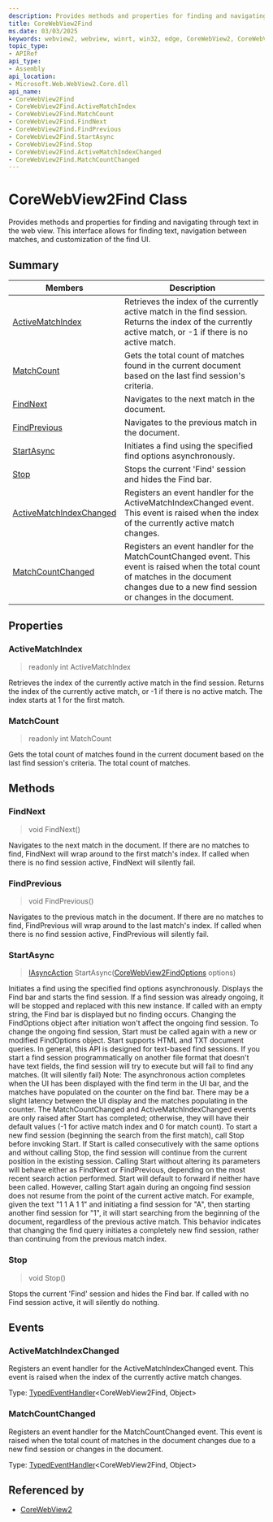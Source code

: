 ```yaml
---
description: Provides methods and properties for finding and navigating through text in the web view. This interface allows for finding text, navigation between matches, and customization of the find UI.
title: CoreWebView2Find
ms.date: 03/03/2025
keywords: webview2, webview, winrt, win32, edge, CoreWebView2, CoreWebView2Controller, browser control, edge html, CoreWebView2Find
topic_type:
- APIRef
api_type:
- Assembly
api_location:
- Microsoft.Web.WebView2.Core.dll
api_name:
- CoreWebView2Find
- CoreWebView2Find.ActiveMatchIndex
- CoreWebView2Find.MatchCount
- CoreWebView2Find.FindNext
- CoreWebView2Find.FindPrevious
- CoreWebView2Find.StartAsync
- CoreWebView2Find.Stop
- CoreWebView2Find.ActiveMatchIndexChanged
- CoreWebView2Find.MatchCountChanged
---
```


# CoreWebView2Find Class



Provides methods and properties for finding and navigating through text in the web view. This interface allows for finding text, navigation between matches, and customization of the find UI.


## Summary

Members|Description
--|--
[ActiveMatchIndex](#activematchindex) | Retrieves the index of the currently active match in the find session. Returns the index of the currently active match, or -1 if there is no active match.
[MatchCount](#matchcount) | Gets the total count of matches found in the current document based on the last find session's criteria.
[FindNext](#findnext) | Navigates to the next match in the document.
[FindPrevious](#findprevious) | Navigates to the previous match in the document.
[StartAsync](#startasync) | Initiates a find using the specified find options asynchronously.
[Stop](#stop) | Stops the current 'Find' session and hides the Find bar.
[ActiveMatchIndexChanged](#activematchindexchanged) | Registers an event handler for the ActiveMatchIndexChanged event. This event is raised when the index of the currently active match changes.
[MatchCountChanged](#matchcountchanged) | Registers an event handler for the MatchCountChanged event. This event is raised when the total count of matches in the document changes due to a new find session or changes in the document.

## Properties

### ActiveMatchIndex

> readonly  int ActiveMatchIndex

Retrieves the index of the currently active match in the find session. Returns the index of the currently active match, or -1 if there is no active match.
The index starts at 1 for the first match.


### MatchCount

> readonly  int MatchCount

Gets the total count of matches found in the current document based on the last find session's criteria.
The total count of matches.




## Methods

### FindNext

> void FindNext()

Navigates to the next match in the document.
 If there are no matches to find, FindNext will wrap around to the first match's index. If called when there is no find session active, FindNext will silently fail. 




### FindPrevious

> void FindPrevious()

Navigates to the previous match in the document.
If there are no matches to find, FindPrevious will wrap around to the last match's index. If called when there is no find session active, FindPrevious will silently fail.




### StartAsync

> [IAsyncAction](/uwp/api/Windows.Foundation.IAsyncAction) StartAsync([CoreWebView2FindOptions](corewebview2findoptions.md) options)

Initiates a find using the specified find options asynchronously.
Displays the Find bar and starts the find session. If a find session was already ongoing, it will be stopped and replaced with this new instance.
If called with an empty string, the Find bar is displayed but no finding occurs. Changing the FindOptions object after initiation won't affect the ongoing find session.
To change the ongoing find session, Start must be called again with a new or modified FindOptions object.
Start supports HTML and TXT document queries. In general, this API is designed for text-based find sessions.
If you start a find session programmatically on another file format that doesn't have text fields, the find session will try to execute but will fail to find any matches. (It will silently fail)
Note: The asynchronous action completes when the UI has been displayed with the find term in the UI bar, and the matches have populated on the counter on the find bar.
There may be a slight latency between the UI display and the matches populating in the counter.
The MatchCountChanged and ActiveMatchIndexChanged events are only raised after Start has completed; otherwise, they will have their default values (-1 for active match index and 0 for match count).
To start a new find session (beginning the search from the first match), call Stop before invoking Start.
If Start is called consecutively with the same options and without calling Stop, the find session
will continue from the current position in the existing session.
Calling Start without altering its parameters will behave either as FindNext or FindPrevious, depending on the most recent search action performed.
Start will default to forward if neither have been called.
However, calling Start again during an ongoing find session does not resume from the point
of the current active match. For example, given the text "1 1 A 1 1" and initiating a find session for "A",
then starting another find session for "1", it will start searching from the beginning of the document,
regardless of the previous active match. This behavior indicates that changing the find query initiates a
completely new find session, rather than continuing from the previous match index.




### Stop

> void Stop()

Stops the current 'Find' session and hides the Find bar.
If called with no Find session active, it will silently do nothing.





## Events

### ActiveMatchIndexChanged

Registers an event handler for the ActiveMatchIndexChanged event. This event is raised when the index of the currently active match changes.


Type: [TypedEventHandler](/uwp/api/Windows.Foundation.TypedEventHandler-2)&lt;CoreWebView2Find, Object&gt;

### MatchCountChanged

Registers an event handler for the MatchCountChanged event. This event is raised when the total count of matches in the document changes due to a new find session or changes in the document.


Type: [TypedEventHandler](/uwp/api/Windows.Foundation.TypedEventHandler-2)&lt;CoreWebView2Find, Object&gt;



## Referenced by

- [CoreWebView2](corewebview2.md)
